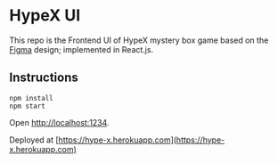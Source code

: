 # HypeX UI

This repo is the Frontend UI of HypeX mystery box game based on the [Figma](https://www.figma.com/proto/hqzmhcJppurneAigoAekkZ/HypeX?node-id=418%3A1864&scaling=scale-down&page-id=418%3A1863&starting-point-node-id=418%3A1864) design; implemented in React.js.

## Instructions

```
npm install
npm start
```
Open [http://localhost:1234](http://localhost:1234).

Deployed at [https://hype-x.herokuapp.com](https://hype-x.herokuapp.com)
